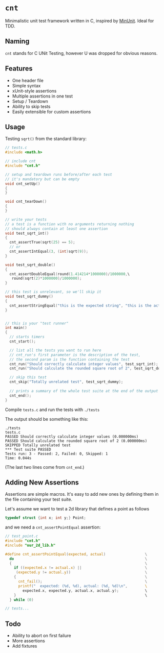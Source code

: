 # `cnt`
Minimalistic unit test framework written in C, inspired by [MinUnit](http://www.jera.com/techinfo/jtns/jtn002.html). Ideal for TDD.

## Naming
`cnt` stands for C UNit Testing, however U was dropped for obvious reasons.

## Features
- One header file
- Simple syntax
- xUnit-style assertions
- Multiple assertions in one test
- Setup / Teardown
- Ability to skip tests
- Easily extensible for custom assertions

## Usage
Testing `sqrt()` from the standard library:
```c
// tests.c
#include <math.h>

// include cnt
#include "cnt.h"

// setup and teardown runs before/after each test
// it's mandatory but can be empty
void cnt_setUp()
{
}

void cnt_tearDown()
{
}

// write your tests
// a test is a function with no arguments returning nothing
// should always contain at least one assertion
void test_sqrt_int()
{
  cnt_assertTrue(sqrt(25) == 5);
  // or
  cnt_assertIntEqual(3, (int)sqrt(9));
}

void test_sqrt_double()
{
  cnt_assertDoubleEqual(round(1.414214*1000000)/1000000,\
   round(sqrt(2)*1000000)/1000000);
}

// this test is unrelevant, so we'll skip it
void test_sqrt_dummy()
{
  cnt_assertStringEqual("this is the expected string", "this is the actual");
}


// this is your "test runner"
int main()
{
  // starts timers
  cnt_start();

  // list all the tests you want to run here
  // cnt_run's first parameter is the description of the test,
  // the second param is the function containing the test
  cnt_run("Should correctly calculate integer values", test_sqrt_int);
  cnt_run("Should calculate the rounded square root of 2", test_sqrt_double);

  // skip this test
  cnt_skip("Totally unrelated test", test_sqrt_dummy);
  
  // prints a summary of the whole test suite at the end of the output
  cnt_end();
}
```
Compile `tests.c` and run the tests with `./tests`

The output should be something like this:
```
./tests
tests.c
PASSED Should correctly calculate integer values (0.000000ms)
PASSED Should calculate the rounded square root of 2 (0.000000ms)
SKIPPED Totally unrelated test
*** Test suite PASSED
Tests run: 3 - Passed: 2, Failed: 0, Skipped: 1
Time: 0.044s
```
(The last two lines come from `cnt_end`.)

## Adding New Assertions

Assertions are simple macros. It's easy to add new ones by defining them in the file containing your test suite. 

Let's assume we want to test a 2d library that defines a point as follows
```c
typedef struct {int x; int y;} Point;
```
and we need a `cnt_assertPointEqual` assertion:
```c
// test_point.c
#include "cnt.h"
#include "our_2d_lib.h"

#define cnt_assertPointEqual(expected, actual)                  \
  do                                                            \
  {                                                             \
    if ((expected.x != actual.x) ||                             \
     (expected.y != actual.y))                                  \
    {                                                           \
      cnt_fail();                                               \
      printf("  expected: (%d, %d), actual: (%d, %d)\n",        \ 
        expected.x, expected.y, actual.x, actual.y);            \
    }                                                           \
  } while (0)

// tests...
```

## Todo
- Ability to abort on first failure
- More assertions
- Add fixtures
